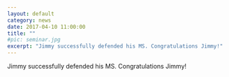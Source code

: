```yaml
---
layout: default
category: news
date: 2017-04-10 11:00:00
title: ""
#pic: seminar.jpg
excerpt: "Jimmy successfully defended his MS. Congratulations Jimmy!"
---
```

Jimmy successfully defended his MS. Congratulations Jimmy!

